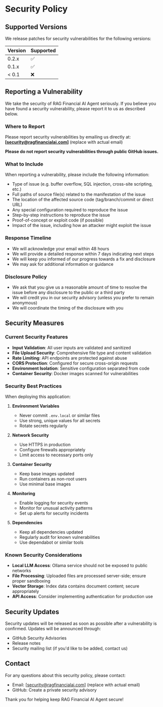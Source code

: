 # Security Policy

## Supported Versions

We release patches for security vulnerabilities for the following versions:

| Version | Supported          |
| ------- | ------------------ |
| 0.2.x   | :white_check_mark: |
| 0.1.x   | :white_check_mark: |
| < 0.1   | :x:                |

## Reporting a Vulnerability

We take the security of RAG Financial AI Agent seriously. If you believe you have found a security vulnerability, please report it to us as described below.

### Where to Report

Please report security vulnerabilities by emailing us directly at:
**[security@ragfinancialai.com]** (replace with actual email)

**Please do not report security vulnerabilities through public GitHub issues.**

### What to Include

When reporting a vulnerability, please include the following information:

- Type of issue (e.g. buffer overflow, SQL injection, cross-site scripting, etc.)
- Full paths of source file(s) related to the manifestation of the issue
- The location of the affected source code (tag/branch/commit or direct URL)
- Any special configuration required to reproduce the issue
- Step-by-step instructions to reproduce the issue
- Proof-of-concept or exploit code (if possible)
- Impact of the issue, including how an attacker might exploit the issue

### Response Timeline

- We will acknowledge your email within 48 hours
- We will provide a detailed response within 7 days indicating next steps
- We will keep you informed of our progress towards a fix and disclosure
- We may ask for additional information or guidance

### Disclosure Policy

- We ask that you give us a reasonable amount of time to resolve the issue before any disclosure to the public or a third party
- We will credit you in our security advisory (unless you prefer to remain anonymous)
- We will coordinate the timing of the disclosure with you

## Security Measures

### Current Security Features

- **Input Validation**: All user inputs are validated and sanitized
- **File Upload Security**: Comprehensive file type and content validation
- **Rate Limiting**: API endpoints are protected against abuse
- **CORS Protection**: Configured for secure cross-origin requests
- **Environment Isolation**: Sensitive configuration separated from code
- **Container Security**: Docker images scanned for vulnerabilities

### Security Best Practices

When deploying this application:

1. **Environment Variables**
   - Never commit `.env.local` or similar files
   - Use strong, unique values for all secrets
   - Rotate secrets regularly

2. **Network Security**
   - Use HTTPS in production
   - Configure firewalls appropriately
   - Limit access to necessary ports only

3. **Container Security**
   - Keep base images updated
   - Run containers as non-root users
   - Use minimal base images

4. **Monitoring**
   - Enable logging for security events
   - Monitor for unusual activity patterns
   - Set up alerts for security incidents

5. **Dependencies**
   - Keep all dependencies updated
   - Regularly audit for known vulnerabilities
   - Use dependabot or similar tools

### Known Security Considerations

- **Local LLM Access**: Ollama service should not be exposed to public networks
- **File Processing**: Uploaded files are processed server-side; ensure proper sandboxing
- **Vector Storage**: Index data contains document content; secure appropriately
- **API Access**: Consider implementing authentication for production use

## Security Updates

Security updates will be released as soon as possible after a vulnerability is confirmed. Updates will be announced through:

- GitHub Security Advisories
- Release notes
- Security mailing list (if you'd like to be added, contact us)

## Contact

For any questions about this security policy, please contact:
- Email: [security@ragfinancialai.com] (replace with actual email)
- GitHub: Create a private security advisory

Thank you for helping keep RAG Financial AI Agent secure!
